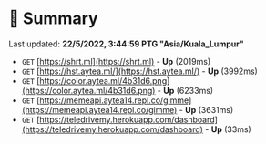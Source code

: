 # 📖 Summary
Last updated: **22/5/2022, 3:44:59 PTG "Asia/Kuala_Lumpur"**

- `GET` [https://shrt.ml](https://shrt.ml) - **Up** (2019ms)
- `GET` [https://hst.aytea.ml/](https://hst.aytea.ml/) - **Up** (3992ms)
- `GET` [https://color.aytea.ml/4b31d6.png](https://color.aytea.ml/4b31d6.png) - **Up** (6233ms)
- `GET` [https://memeapi.aytea14.repl.co/gimme](https://memeapi.aytea14.repl.co/gimme) - **Up** (3631ms)
- `GET` [https://teledrivemy.herokuapp.com/dashboard](https://teledrivemy.herokuapp.com/dashboard) - **Up** (33ms)
